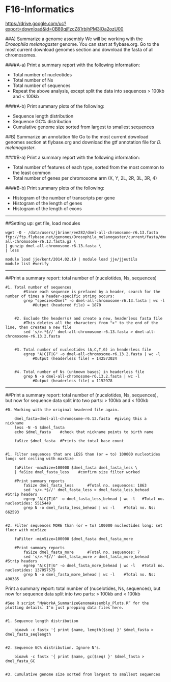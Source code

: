 # F16-Informatics

https://drive.google.com/uc?export=download&id=0B89qjFzcZ81rbjhPM3lOa2ozU00

##A) Summarize a genome assembly
We will be working with the *Drosophila melanogaster* genome. You can start at flybase.org. Go to the most current download genomes section and download the fasta of all chromosomes.

####A-a) Print a summary report with the following information:

+ Total number of nucleotides
+ Total number of Ns
+ Total number of sequences
+ Repeat the above analysis, except split the data into sequences > 100kb and < 100kb

####A-b) Print summary plots of the following:

+ Sequence length distribution
+ Sequence GC% distribution
+ Cumulative genome size sorted from largest to smallest sequences



##B) Summarize an annotation file
Go to the most current download genomes section at flybase.org and download the gtf annotation file for *D. melanogaster*.


####B-a) Print a summary report with the following information:

+ Total number of features of each type, sorted from the most common to the least common
+ Total number of genes per chromosome arm (X, Y, 2L, 2R, 3L, 3R, 4)

####B-b) Print summary plots of the following:
+ Histogram of the number of transcripts per gene
+ Histogram of the length of genes
+ Histogram of the length of exons


-------------------------------------------------


##Setting up: get file, load modules

```shell
wget -O - /data/users/jbriner/ee282/dmel-all-chromosome-r6.13.fasta ftp://ftp.flybase.net/genomes/Drosophila_melanogaster/current/fasta/dmel-all-chromosome-r6.13.fasta.gz \
| gunzip dmel-all-chromosome-r6.13.fasta \
| less

module load jje/kent/2014.02.19 | module load jje/jjeutils
module list #verify
```




----------------------------------------------------------

##Print a summary report: total number of (nucelotides, Ns, sequences)
```
#1. Total number of sequences
		#Since each sequence is prefaced by a header, search for the number of times a header-specific string occurs:
		grep "species=Dmel" -o dmel-all-chromosome-r6.13.fasta | wc -l 
		    #Output (headered file) = 1870


	#2. Exclude the header(s) and create a new, headerless fasta file
		#This deletes all the characters from ">" to the end of the line, then creates a new file
		sed 's/>.*$//' dmel-all-chromosome-r6.13.fasta > dmel-all-chromosome-r6.13.2.fasta


	#3. Total number of nucleotides (A,C,T,G) in headerless file
		egrep "A|C|T|G" -o dmel-all-chromosome-r6.13.2.fasta | wc -l
		    #Output (headerless file) = 142573024


	#4. Total number of Ns (unknown bases) in headerless file
		grep N -o dmel-all-chromosome-r6.13.2.fasta | wc -l
		    #Output (headerless file) = 1152978
```

------------------------------------------------------------------------


##Print a summary report: total number of (nucelotides, Ns, sequences), but now for sequence data split into two parts: > 100kb and < 100kb

```
#0. Working with the original headered file again.

	dmel_fasta=dmel-all-chromosome-r6.13.fasta 	#giving this a nickname	
	less -N -S $dmel_fasta
	echo $dmel_fasta 	#check that nickname points to birth name

	faSize $dmel_fasta 	#Prints the total base count


#1. Filter sequences that are LESS than (or = to) 100000 nucleotides long: set ceiling with maxSize
 
	faFilter -maxSize=100000 $dmel_fasta dmel_fasta_less \
	| faSize dmel_fasta_less 	#confirm size filter worked
	
	#Print summary reports 
		faSize dmel_fasta_less		#Total no. sequences: 1863
		sed 's/>.*$//' dmel_fasta_less > dmel_fasta_less_behead 	#Strip headers
		egrep "A|C|T|G" -o dmel_fasta_less_behead | wc -l 	#Total no. nucleotides: 5515449
		grep N -o dmel_fasta_less_behead | wc -l	#Total no. Ns: 662593


#2. Filter sequences MORE than (or = to) 100000 nucleotides long: set floor with minSize

	faFilter -minSize=100000 $dmel_fasta dmel_fasta_more

	#Print summary reports 
		faSize dmel_fasta_more		#Total no. sequences: 7		
		sed 's/>.*$//' dmel_fasta_more > dmel_fasta_more_behead 	#Strip headers
		egrep "A|C|T|G" -o dmel_fasta_more_behead | wc -l 	#Total no. nucleotides: 137057575
		grep N -o dmel_fasta_more_behead | wc -l	#Total no. Ns: 490385
```

Print a summary report: total number of (nucelotides, Ns, sequences), but now for sequence data split into two parts: > 100kb and < 100kb

```
#See R script “MyWorkA_SummarizeGenomeAssembly_Plots.R” for the plotting details. I’m just prepping data files here.


#1. Sequence length distribution

	bioawk -c fastx '{ print $name, length($seq) }' $dmel_fasta > dmel_fasta_seqlength


#2. Sequence GC% distribution. Ignore N's. 

	bioawk -c fastx '{ print $name, gc($seq) }' $dmel_fasta > dmel_fasta_GC


#3. Cumulative genome size sorted from largest to smallest sequences


```
	
